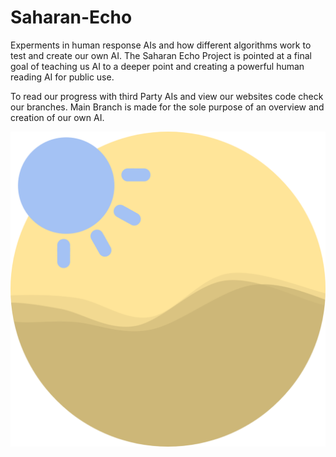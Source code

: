 # Saharan-Echo
Experments in human response AIs and how different algorithms work to test and create our own AI. The Saharan Echo Project is pointed at a final goal of teaching us AI to a deeper point and creating a powerful human reading AI for public use.

To read our progress with third Party AIs and view our websites code check our branches. Main Branch is made for the sole purpose of an overview and creation of our own AI.

<p align=right><img src="https://github.com/jamesaharris/Saharan-Echo/blob/Website/echo.png?raw=true"/></p>
